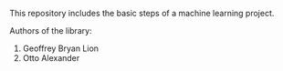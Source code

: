 This repository includes the basic steps of a machine learning project.

Authors of the library:
1. Geoffrey Bryan Lion
2. Otto Alexander

